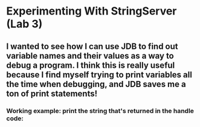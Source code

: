 # Experimenting With StringServer (Lab 3)

## I wanted to see how I can use JDB to find out variable names and their values as a way to debug a program. I think this is really useful because I find myself trying to print variables all the time when debugging, and JDB saves me a ton of print statements!

### Working example: print the string that's returned in the handle code:
